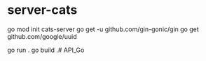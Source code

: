 # server-cats

go mod init cats-server
go get -u github.com/gin-gonic/gin
go get github.com/google/uuid

go run . 
go build .# API_Go

